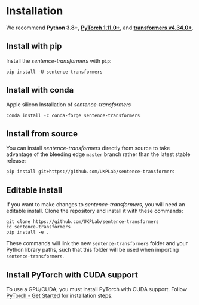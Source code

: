 # Installation

We recommend **Python 3.8+**, **[PyTorch 1.11.0+](https://pytorch.org/get-started/locally/)**, and **[transformers v4.34.0+](https://github.com/huggingface/transformers)**.

## Install with pip

Install the *sentence-transformers* with `pip`:
```
pip install -U sentence-transformers
```

## Install with conda

Apple silicon Installation of *sentence-transformers*
```
conda install -c conda-forge sentence-transformers
```

## Install from source

You can install *sentence-transformers* directly from source to take advantage of the bleeding edge `master` branch rather than the latest stable release:
```
pip install git+https://github.com/UKPLab/sentence-transformers
```

## Editable install

If you want to make changes to *sentence-transformers*, you will need an editable install. Clone the repository and install it with these commands:
```
git clone https://github.com/UKPLab/sentence-transformers
cd sentence-transformers
pip install -e .
```

These commands will link the new `sentence-transformers` folder and your Python library paths, such that this folder will be used when importing `sentence-transformers`.

## Install PyTorch with CUDA support

To use a GPU/CUDA, you must install PyTorch with CUDA support. Follow [PyTorch - Get Started](https://pytorch.org/get-started/locally/) for installation steps.